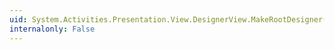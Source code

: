 ```yaml
---
uid: System.Activities.Presentation.View.DesignerView.MakeRootDesigner(System.Activities.Presentation.Model.ModelItem)
internalonly: False
---
```

